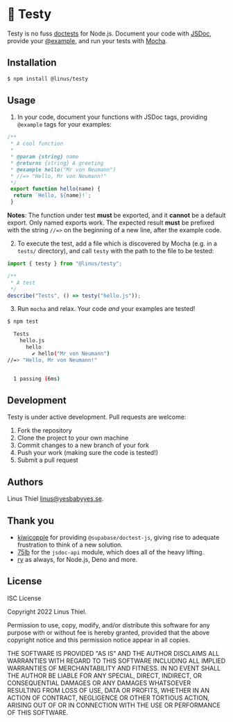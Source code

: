 # 🧪 Testy

Testy is no fuss [doctests][doctest] for Node.js. Document your code with
[JSDoc][jsdoc], provide your [@example][example], and run your tests with
[Mocha][mocha].

## Installation

```bash
$ npm install @linus/testy
```

## Usage

1. In your code, document your functions with JSDoc tags, providing `@example`
tags for your examples:

```js
/**
 * A cool function
 * 
 * @param {string} name
 * @returns {string} A greeting
 * @example hello("Mr von Neumann")
 * //=> "Hello, Mr von Neumann!"
 */
 export function hello(name) {
  return `Hello, ${name}!`;
 }
```

**Notes**: The function under test **must** be exported, and it **cannot** be a
default export. Only named exports work. The expected result **must** be
prefixed with the string `//=>` on the beginning of a new line, after the
example code.

2. To execute the test, add a file which is discovered by Mocha (e.g. in a
`tests/` directory), and call `testy` with the path to the file to be tested:

```js
import { testy } from "@linus/testy";

/**
 * A test
 */
describe("Tests", () => testy("hello.js"));
```

3. Run `mocha` and relax. Your code *and* your examples are tested!

```bash
$ npm test

  Tests
    hello.js
      hello
        ✔ hello("Mr von Neumann")
//=> "Hello, Mr von Neumann!"


  1 passing (6ms)
```

## Development

Testy is under active development. Pull requests are welcome:

1. Fork the repository
2. Clone the project to your own machine
3. Commit changes to a new branch of your fork
4. Push your work (making sure the code is tested!)
5. Submit a pull request

## Authors

Linus Thiel <linus@yesbabyyes.se>.

## Thank you

- [kiwicopple](https://github.com/kiwicopple) for providing
  `@supabase/doctest-js`, giving rise to adequate frustration to think of a new
  solution.
- [75lb](https://github.com/75lb) for the `jsdoc-api` module, which does all of
  the heavy lifting.
- [ry](https://github.com/ry) as always, for Node.js, Deno and more.

## License

ISC License

Copyright 2022 Linus Thiel.

Permission to use, copy, modify, and/or distribute this software for any purpose
with or without fee is hereby granted, provided that the above copyright notice
and this permission notice appear in all copies.

THE SOFTWARE IS PROVIDED "AS IS" AND THE AUTHOR DISCLAIMS ALL WARRANTIES WITH
REGARD TO THIS SOFTWARE INCLUDING ALL IMPLIED WARRANTIES OF MERCHANTABILITY AND
FITNESS. IN NO EVENT SHALL THE AUTHOR BE LIABLE FOR ANY SPECIAL, DIRECT,
INDIRECT, OR CONSEQUENTIAL DAMAGES OR ANY DAMAGES WHATSOEVER RESULTING FROM LOSS
OF USE, DATA OR PROFITS, WHETHER IN AN ACTION OF CONTRACT, NEGLIGENCE OR OTHER
TORTIOUS ACTION, ARISING OUT OF OR IN CONNECTION WITH THE USE OR PERFORMANCE OF
THIS SOFTWARE.


[doctest]: https://docs.python.org/3/library/doctest.html
[jsdoc]: https://jsdoc.app/
[example]: https://jsdoc.app/tags-example.html
[mocha]: https://mochajs.org/